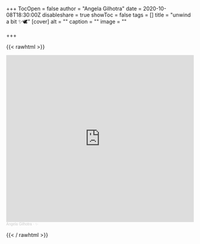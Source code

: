 +++
TocOpen = false
author = "Angela Gilhotra"
date = 2020-10-08T18:30:00Z
disableshare = true
showToc = false
tags = []
title = "unwind a bit ✨🕊"
[cover]
alt = ""
caption = ""
image = ""

+++

{{< rawhtml >}}

<iframe width="100%" height="450" scrolling="no" frameborder="no" allow="autoplay" src="https://w.soundcloud.com/player/?url=https%3A//api.soundcloud.com/playlists/1148686567&color=%23000000&auto_play=false&hide_related=false&show_comments=true&show_user=true&show_reposts=false&show_teaser=true"></iframe><div style="font-size: 10px; color: #cccccc;line-break: anywhere;word-break: normal;overflow: hidden;white-space: nowrap;text-overflow: ellipsis; font-family: Interstate,Lucida Grande,Lucida Sans Unicode,Lucida Sans,Garuda,Verdana,Tahoma,sans-serif;font-weight: 100;"><a href="https://soundcloud.com/angela-gilhotra-417892481" title="Angela Gilhotra" target="_blank" style="color: #cccccc; text-decoration: none;">Angela Gilhotra</a> · <a href="https://soundcloud.com/angela-gilhotra-417892481/sets/gwp9ghgwlxzh" title="✨" target="_blank" style="color: #cccccc; text-decoration: none;">✨</a></div>

{{< / rawhtml >}}